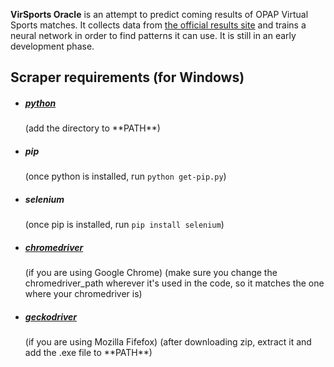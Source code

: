 **VirSports Oracle** is an attempt to predict coming results of OPAP Virtual Sports matches. It collects data from [the official results site](https://virtualsports.opap.gr/virtual-results) and trains a neural network in order to find patterns it can use. It is still in an early development phase.

<h2>Scraper requirements (for Windows)</h2> 
<ul>
<li><h5><a href="https://www.python.org/downloads/">python</a></h5>(add the directory to **PATH**)
<li><h5>pip</h5>(once python is installed, run <code>python get-pip.py</code>)
<li><h5>selenium</h5> (once pip is installed, run <code>pip install selenium</code>)
<li><h5><a href="https://chromedriver.chromium.org/downloads">chromedriver</a></h5>(if you are using Google Chrome) (make sure you change the chromedriver_path wherever it's used in the code, so it matches the one where your chromedriver is)
<li><h5><a href="https://github.com/mozilla/geckodriver/releases">geckodriver</a></h5> (if you are using Mozilla Fifefox) (after downloading zip, extract it and add the .exe file to **PATH**)
</ul>
